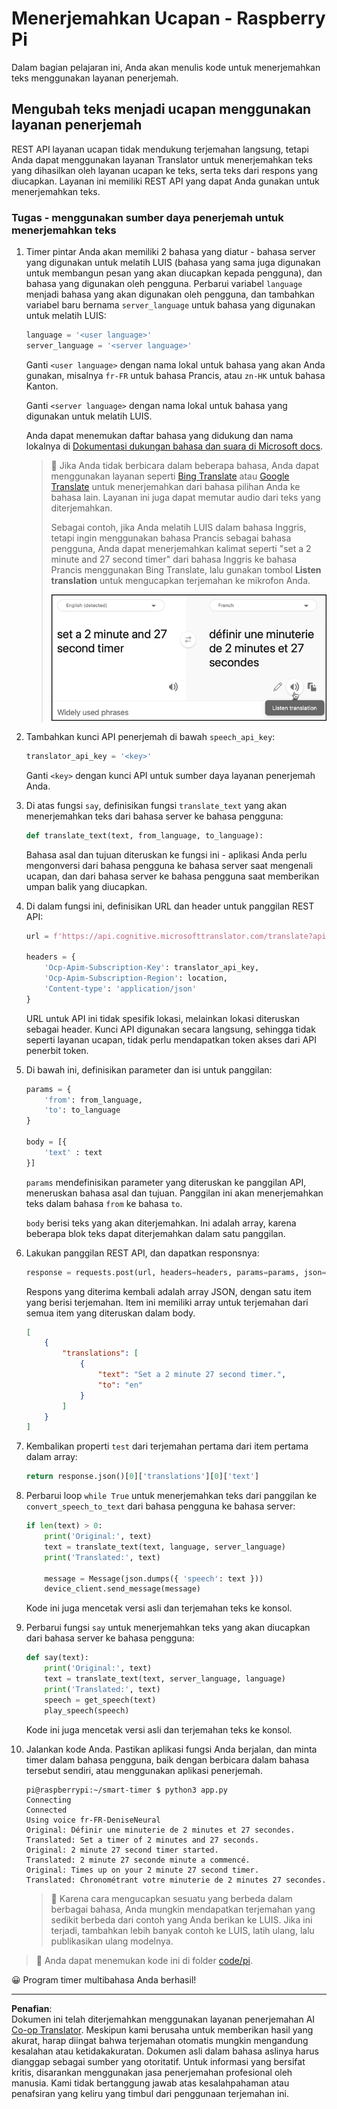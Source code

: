 <!--
CO_OP_TRANSLATOR_METADATA:
{
  "original_hash": "bbb5aa34221fe129dd3ce4d9ec33831a",
  "translation_date": "2025-08-27T23:42:10+00:00",
  "source_file": "6-consumer/lessons/4-multiple-language-support/pi-translate-speech.md",
  "language_code": "id"
}
-->
# Menerjemahkan Ucapan - Raspberry Pi

Dalam bagian pelajaran ini, Anda akan menulis kode untuk menerjemahkan teks menggunakan layanan penerjemah.

## Mengubah teks menjadi ucapan menggunakan layanan penerjemah

REST API layanan ucapan tidak mendukung terjemahan langsung, tetapi Anda dapat menggunakan layanan Translator untuk menerjemahkan teks yang dihasilkan oleh layanan ucapan ke teks, serta teks dari respons yang diucapkan. Layanan ini memiliki REST API yang dapat Anda gunakan untuk menerjemahkan teks.

### Tugas - menggunakan sumber daya penerjemah untuk menerjemahkan teks

1. Timer pintar Anda akan memiliki 2 bahasa yang diatur - bahasa server yang digunakan untuk melatih LUIS (bahasa yang sama juga digunakan untuk membangun pesan yang akan diucapkan kepada pengguna), dan bahasa yang digunakan oleh pengguna. Perbarui variabel `language` menjadi bahasa yang akan digunakan oleh pengguna, dan tambahkan variabel baru bernama `server_language` untuk bahasa yang digunakan untuk melatih LUIS:

    ```python
    language = '<user language>'
    server_language = '<server language>'
    ```

    Ganti `<user language>` dengan nama lokal untuk bahasa yang akan Anda gunakan, misalnya `fr-FR` untuk bahasa Prancis, atau `zn-HK` untuk bahasa Kanton.

    Ganti `<server language>` dengan nama lokal untuk bahasa yang digunakan untuk melatih LUIS.

    Anda dapat menemukan daftar bahasa yang didukung dan nama lokalnya di [Dokumentasi dukungan bahasa dan suara di Microsoft docs](https://docs.microsoft.com/azure/cognitive-services/speech-service/language-support?WT.mc_id=academic-17441-jabenn#speech-to-text).

    > 💁 Jika Anda tidak berbicara dalam beberapa bahasa, Anda dapat menggunakan layanan seperti [Bing Translate](https://www.bing.com/translator) atau [Google Translate](https://translate.google.com) untuk menerjemahkan dari bahasa pilihan Anda ke bahasa lain. Layanan ini juga dapat memutar audio dari teks yang diterjemahkan.
    >
    > Sebagai contoh, jika Anda melatih LUIS dalam bahasa Inggris, tetapi ingin menggunakan bahasa Prancis sebagai bahasa pengguna, Anda dapat menerjemahkan kalimat seperti "set a 2 minute and 27 second timer" dari bahasa Inggris ke bahasa Prancis menggunakan Bing Translate, lalu gunakan tombol **Listen translation** untuk mengucapkan terjemahan ke mikrofon Anda.
    >
    > ![Tombol listen translation di Bing translate](../../../../../translated_images/bing-translate.348aa796d6efe2a92f41ea74a5cf42bb4c63d6faaa08e7f46924e072a35daa48.id.png)

1. Tambahkan kunci API penerjemah di bawah `speech_api_key`:

    ```python
    translator_api_key = '<key>'
    ```

    Ganti `<key>` dengan kunci API untuk sumber daya layanan penerjemah Anda.

1. Di atas fungsi `say`, definisikan fungsi `translate_text` yang akan menerjemahkan teks dari bahasa server ke bahasa pengguna:

    ```python
    def translate_text(text, from_language, to_language):
    ```

    Bahasa asal dan tujuan diteruskan ke fungsi ini - aplikasi Anda perlu mengonversi dari bahasa pengguna ke bahasa server saat mengenali ucapan, dan dari bahasa server ke bahasa pengguna saat memberikan umpan balik yang diucapkan.

1. Di dalam fungsi ini, definisikan URL dan header untuk panggilan REST API:

    ```python
    url = f'https://api.cognitive.microsofttranslator.com/translate?api-version=3.0'

    headers = {
        'Ocp-Apim-Subscription-Key': translator_api_key,
        'Ocp-Apim-Subscription-Region': location,
        'Content-type': 'application/json'
    }
    ```

    URL untuk API ini tidak spesifik lokasi, melainkan lokasi diteruskan sebagai header. Kunci API digunakan secara langsung, sehingga tidak seperti layanan ucapan, tidak perlu mendapatkan token akses dari API penerbit token.

1. Di bawah ini, definisikan parameter dan isi untuk panggilan:

    ```python
    params = {
        'from': from_language,
        'to': to_language
    }

    body = [{
        'text' : text
    }]
    ```

    `params` mendefinisikan parameter yang diteruskan ke panggilan API, meneruskan bahasa asal dan tujuan. Panggilan ini akan menerjemahkan teks dalam bahasa `from` ke bahasa `to`.

    `body` berisi teks yang akan diterjemahkan. Ini adalah array, karena beberapa blok teks dapat diterjemahkan dalam satu panggilan.

1. Lakukan panggilan REST API, dan dapatkan responsnya:

    ```python
    response = requests.post(url, headers=headers, params=params, json=body)
    ```

    Respons yang diterima kembali adalah array JSON, dengan satu item yang berisi terjemahan. Item ini memiliki array untuk terjemahan dari semua item yang diteruskan dalam body.

    ```json
    [
        {
            "translations": [
                {
                    "text": "Set a 2 minute 27 second timer.",
                    "to": "en"
                }
            ]
        }
    ]
    ```

1. Kembalikan properti `test` dari terjemahan pertama dari item pertama dalam array:

    ```python
    return response.json()[0]['translations'][0]['text']
    ```

1. Perbarui loop `while True` untuk menerjemahkan teks dari panggilan ke `convert_speech_to_text` dari bahasa pengguna ke bahasa server:

    ```python
    if len(text) > 0:
        print('Original:', text)
        text = translate_text(text, language, server_language)
        print('Translated:', text)

        message = Message(json.dumps({ 'speech': text }))
        device_client.send_message(message)
    ```

    Kode ini juga mencetak versi asli dan terjemahan teks ke konsol.

1. Perbarui fungsi `say` untuk menerjemahkan teks yang akan diucapkan dari bahasa server ke bahasa pengguna:

    ```python
    def say(text):
        print('Original:', text)
        text = translate_text(text, server_language, language)
        print('Translated:', text)
        speech = get_speech(text)
        play_speech(speech)
    ```

    Kode ini juga mencetak versi asli dan terjemahan teks ke konsol.

1. Jalankan kode Anda. Pastikan aplikasi fungsi Anda berjalan, dan minta timer dalam bahasa pengguna, baik dengan berbicara dalam bahasa tersebut sendiri, atau menggunakan aplikasi penerjemah.

    ```output
    pi@raspberrypi:~/smart-timer $ python3 app.py
    Connecting
    Connected
    Using voice fr-FR-DeniseNeural
    Original: Définir une minuterie de 2 minutes et 27 secondes.
    Translated: Set a timer of 2 minutes and 27 seconds.
    Original: 2 minute 27 second timer started.
    Translated: 2 minute 27 seconde minute a commencé.
    Original: Times up on your 2 minute 27 second timer.
    Translated: Chronométrant votre minuterie de 2 minutes 27 secondes.
    ```

    > 💁 Karena cara mengucapkan sesuatu yang berbeda dalam berbagai bahasa, Anda mungkin mendapatkan terjemahan yang sedikit berbeda dari contoh yang Anda berikan ke LUIS. Jika ini terjadi, tambahkan lebih banyak contoh ke LUIS, latih ulang, lalu publikasikan ulang modelnya.

> 💁 Anda dapat menemukan kode ini di folder [code/pi](../../../../../6-consumer/lessons/4-multiple-language-support/code/pi).

😀 Program timer multibahasa Anda berhasil!

---

**Penafian**:  
Dokumen ini telah diterjemahkan menggunakan layanan penerjemahan AI [Co-op Translator](https://github.com/Azure/co-op-translator). Meskipun kami berusaha untuk memberikan hasil yang akurat, harap diingat bahwa terjemahan otomatis mungkin mengandung kesalahan atau ketidakakuratan. Dokumen asli dalam bahasa aslinya harus dianggap sebagai sumber yang otoritatif. Untuk informasi yang bersifat kritis, disarankan menggunakan jasa penerjemahan profesional oleh manusia. Kami tidak bertanggung jawab atas kesalahpahaman atau penafsiran yang keliru yang timbul dari penggunaan terjemahan ini.